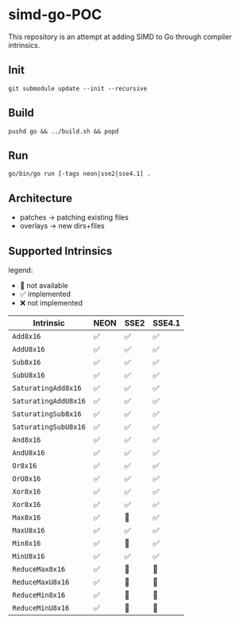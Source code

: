 # simd-go-POC

This repository is an attempt at adding SIMD to Go through compiler intrinsics.

## Init

```
git submodule update --init --recursive
```

## Build

```
pushd go && ../build.sh && popd
```

## Run

```
go/bin/go run [-tags neon|sse2|sse4.1] .
```

## Architecture

- patches -> patching existing files
- overlays -> new dirs+files

## Supported Intrinsics

legend:
  - :no_entry_sign: not available
  - :white_check_mark: implemented
  - :x: not implemented

| Intrinsic            | NEON               | SSE2               | SSE4.1             |
|----------------------|--------------------|--------------------|--------------------|
| `Add8x16`            | :white_check_mark: | :white_check_mark: | :white_check_mark: |
| `AddU8x16`           | :white_check_mark: | :white_check_mark: | :white_check_mark: |
| `Sub8x16`            | :white_check_mark: | :white_check_mark: | :white_check_mark: |
| `SubU8x16`           | :white_check_mark: | :white_check_mark: | :white_check_mark: |
| `SaturatingAdd8x16`  | :white_check_mark: | :white_check_mark: | :white_check_mark: |
| `SaturatingAddU8x16` | :white_check_mark: | :white_check_mark: | :white_check_mark: |
| `SaturatingSub8x16`  | :white_check_mark: | :white_check_mark: | :white_check_mark: |
| `SaturatingSubU8x16` | :white_check_mark: | :white_check_mark: | :white_check_mark: |
| `And8x16`            | :white_check_mark: | :white_check_mark: | :white_check_mark: |
| `AndU8x16`           | :white_check_mark: | :white_check_mark: | :white_check_mark: |
| `Or8x16`             | :white_check_mark: | :white_check_mark: | :white_check_mark: |
| `OrU8x16`            | :white_check_mark: | :white_check_mark: | :white_check_mark: |
| `Xor8x16`            | :white_check_mark: | :white_check_mark: | :white_check_mark: |
| `Xor8x16`            | :white_check_mark: | :white_check_mark: | :white_check_mark: |
| `Max8x16`            | :white_check_mark: | :no_entry_sign:    | :white_check_mark: |
| `MaxU8x16`           | :white_check_mark: | :white_check_mark: | :white_check_mark: |
| `Min8x16`            | :white_check_mark: | :no_entry_sign:    | :white_check_mark: |
| `MinU8x16`           | :white_check_mark: | :white_check_mark: | :white_check_mark: |
| `ReduceMax8x16`      | :white_check_mark: | :no_entry_sign:    | :no_entry_sign:    |
| `ReduceMaxU8x16`     | :white_check_mark: | :no_entry_sign:    | :no_entry_sign:    |
| `ReduceMin8x16`      | :white_check_mark: | :no_entry_sign:    | :no_entry_sign:    |
| `ReduceMinU8x16`     | :white_check_mark: | :no_entry_sign:    | :no_entry_sign:    |
